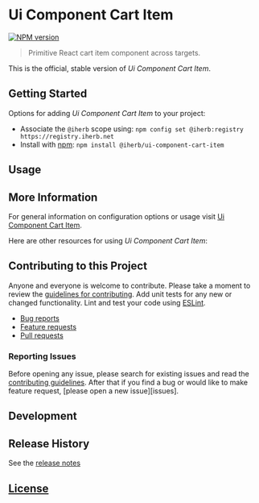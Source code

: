 # Ui Component Cart Item

 [![NPM version][npm-image]][npm-url]

> Primitive React cart item component across targets.

This is the official, stable version of _Ui Component Cart Item_.

## Getting Started

Options for adding _Ui Component Cart Item_ to your project:

- Associate the `@iherb` scope using: `npm config set @iherb:registry https://registry.iherb.net`
- Install with [npm](https://npmjs.org/): `npm install @iherb/ui-component-cart-item`

## Usage

## More Information

For general information on configuration options or usage visit [Ui Component Cart Item]().

Here are other resources for using _Ui Component Cart Item_:

## Contributing to this Project

Anyone and everyone is welcome to contribute. Please take a moment to review the [guidelines for contributing](CONTRIBUTING.md). Add unit tests for any new or changed functionality. Lint and test your code using [ESLint][eslint-www].

- [Bug reports](CONTRIBUTING.md#bugs)
- [Feature requests](CONTRIBUTING.md#features)
- [Pull requests](CONTRIBUTING.md#pull-requests)

### Reporting Issues

Before opening any issue, please search for existing issues and read the [contributing guidelines](CONTRIBUTING.md). After that if you find a bug or would like to make feature request, [please open a new issue][issues].

## Development

## Release History

See the [release notes](CHANGELOG.md)

## [License](LICENSE.md)

[eslint-www]: http://www.eslint.org
[npm-url]: https://npm.iherb.net/package/@iherb/ui-component-cart-item
[npm-image]: https://shields.iherb.net/npm/v/@iherb/ui-component-cart-item.svg
